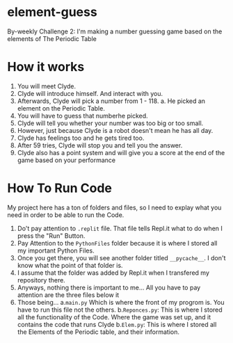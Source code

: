 # element-guess
By-weekly Challenge 2:  I'm making a number guessing game based on the elements of The Periodic Table
# How it works
1. You will meet Clyde.
2. Clyde will introduce himself. And interact with you.
3. Afterwards,  Clyde will pick a number from 1 - 118.
	a. He picked an element on the Periodic Table.
4. You will have to guess that numberhe picked.
5. Clyde will tell you whether your number was too big or too small.
6. However, just because Clyde is a robot doesn't mean he has all day.
7. Clyde has feelings too and he gets tired too.
8. After 59 tries, Clyde will stop you and tell you the answer.
9. Clyde also has a point system and will give you a score at the end of the game based on your performance
# How To Run Code
My project here has a ton of folders and files, so I need to explay what you need in order to be able to run the Code.
1. Do't pay attention to `.replit` file.  That file tells Repl.it what to do when I press the "Run" Button.
2. Pay Attention to the `PythonFiles` folder because it is where I stored all my important Python Files.
3. Once you get there, you will see another folder titled `__pycache__`.  I don't know what the point of that folder is.
4. I assume that the folder was added by Repl.it when I transfered my repository there.
5. Anyways, nothing there is important to me... All you have to pay attention are the three files below it
6. Those being...
	a.`main.py` Which is where the front of my progrom is.  You have to run this file not the others.
	b.`Reponces.py`: This is where I stored all the functionality of the Code.  Where the game was set up, and it contains the code that runs Clyde
	b.`Elem.py`: This is where I stored all the Elements of the Periodic table, and their information.
